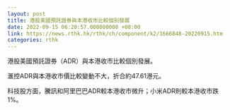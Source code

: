 ```yaml
---
layout: post
title: 港股美國預託證券與本港收市比較個別發展
date: 2022-09-15 06:20:57.000000000 +08:00
link: https://news.rthk.hk/rthk/ch/component/k2/1666848-20220915.htm
categories: rthk
---
```


港股美國預託證券（ADR）與本港收市比較個別發展。

滙控ADR與本港收市價比較變動不大，折合約47.61港元。

科技股方面，騰訊和阿里巴巴ADR較本港收市微升；小米ADR則較本港收市跌1%。

